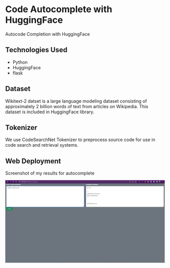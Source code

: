 # Code Autocomplete with HuggingFace

Autocode Completion with HuggingFace

## Technologies Used
* Python 
* HuggingFace
* flask 

## Dataset
Wikitext-2 datset is a large language modeling dataset consisting of approximately 2 billion words of text from articles on Wikipedia. This dataset is included in HuggingFace library.

## Tokenizer
We use CodeSearchNet Tokenizer to preprocess source code for use in code search and retrieval systems.

## Web Deployment
Screenshot of my results for autocomplete
<p align="center"><img src="figures/result.png"></p>
